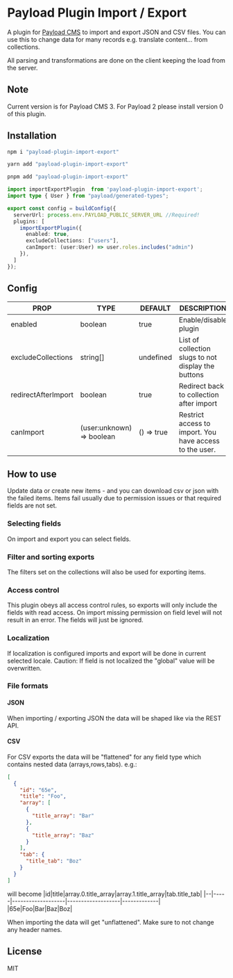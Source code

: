 # Payload Plugin Import / Export

A plugin for [Payload CMS](https://payloadcms.com) to import and export JSON and CSV files.
You can use this to change data for many records e.g. translate content... from collections.

All parsing and transformations are done on the client keeping the load from the server.

## Note

Current version is for Payload CMS 3.
For Payload 2 please install version 0 of this plugin.

## Installation

```js
npm i "payload-plugin-import-export"
```

```js
yarn add "payload-plugin-import-export"
```

```js
pnpm add "payload-plugin-import-export"
```

```ts
import importExportPlugin  from 'payload-plugin-import-export';
import type { User } from "payload/generated-types";

export const config = buildConfig({
  serverUrl: process.env.PAYLOAD_PUBLIC_SERVER_URL //Required!
  plugins: [
    importExportPlugin({
      enabled: true,
      excludeCollections: ["users"],
      canImport: (user:User) => user.roles.includes("admin")
    }),
  ]
});
```

<!-- add table for plugin props -->

## Config

| PROP                | TYPE                      | DEFAULT    | DESCRIPTION                                             |
| ------------------- | ------------------------- | ---------- | ------------------------------------------------------- |
| enabled             | boolean                   | true       | Enable/disable plugin                                   |
| excludeCollections  | string[]                  | undefined  | List of collection slugs to not display the buttons     |
| redirectAfterImport | boolean                   | true       | Redirect back to collection after import                |
| canImport           | (user:unknown) => boolean | () => true | Restrict access to import. You have access to the user. |

## How to use

Update data or create new items - and you can download csv or json with the failed items.
Items fail usually due to permission issues or that required fields are not set.

### Selecting fields

On import and export you can select fields.

### Filter and sorting exports

The filters set on the collections will also be used for exporting items.

### Access control

This plugin obeys all access control rules, so exports will only include the fields with read access.
On import missing permission on field level will not result in an error. The fields will just be ignored.

### Localization

If localization is configured imports and export will be done in current selected locale.
Caution: If field is not localized the "global" value will be overwritten.

### File formats

#### JSON

When importing / exporting JSON the data will be shaped like via the REST API.

#### CSV

For CSV exports the data will be "flattened" for any field type which contains nested data (arrays,rows,tabs). e.g.:

```json
[
  {
    "id": "65e",
    "title": "Foo",
    "array": [
      {
        "title_array": "Bar"
      },
      {
        "title_array": "Baz"
      }
    ],
    "tab": {
      "title_tab": "Boz"
    }
  }
]
```

will become
|id|title|array.0.title_array|array.1.title_array|tab.title_tab|
|--|-----|-------------------|-------------------|-------------|
|65e|Foo|Bar|Baz|Boz|

When importing the data will get "unflattened". Make sure to not change any header names.

## License

MIT
